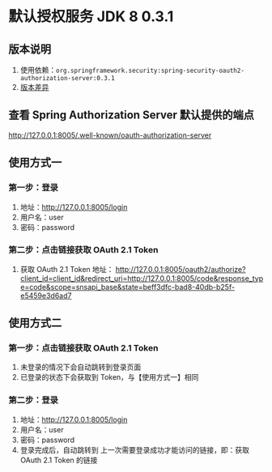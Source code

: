 # 默认授权服务 JDK 8 0.3.1

## 版本说明

1. 使用依赖：`org.springframework.security:spring-security-oauth2-authorization-server:0.3.1`
2. [版本差异](../README.md)

## 查看 Spring Authorization Server 默认提供的端点

http://127.0.0.1:8005/.well-known/oauth-authorization-server

## 使用方式一

### 第一步：登录

1. 地址：http://127.0.0.1:8005/login
2. 用户名：user
3. 密码：password

### 第二步：点击链接获取 OAuth 2.1 Token

1. 获取 OAuth 2.1 Token 地址：
   http://127.0.0.1:8005/oauth2/authorize?client_id=client_id&redirect_uri=http://127.0.0.1:8005/code&response_type=code&scope=snsapi_base&state=beff3dfc-bad8-40db-b25f-e5459e3d6ad7

## 使用方式二

### 第一步：点击链接获取 OAuth 2.1 Token

1. 未登录的情况下会自动跳转到登录页面
2. 已登录的状态下会获取到 Token，与【使用方式一】相同

### 第二步：登录

1. 地址：http://127.0.0.1:8005/login
2. 用户名：user
3. 密码：password
4. 登录完成后，自动跳转到 上一次需要登录成功才能访问的链接，即：获取 OAuth 2.1 Token 的链接
